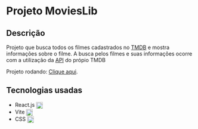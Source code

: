 <h1>Projeto MoviesLib</h1>
<h2>Descrição</h2>
<p>Projeto que busca todos os filmes cadastrados no <a href="https://www.themoviedb.org/?language=pt-BR">TMDB</a> e mostra informações sobre o filme. A busca pelos filmes e suas informações ocorre com a utilização da <a href="https://developer.themoviedb.org/docs/getting-started">API</a> do própio TMDB</p>
<p>Projeto rodando: <a href="https://charlesshow.github.io/movieslib/">Clique aqui</a>.</p>
<h2>Tecnologias usadas</h2>
<ul>
<li>React.js  <img  align = "center" height = "18" width = "18" src="https://cdn.jsdelivr.net/gh/devicons/devicon@latest/icons/react/react-original.svg"/></li>
<li>Vite <img align = "center" height = "18" width = "18" src="https://cdn.jsdelivr.net/gh/devicons/devicon@latest/icons/vitejs/vitejs-original.svg" /> </li>
<li>CSS <img align = "center" height = "18" width = "18" src="https://cdn.jsdelivr.net/gh/devicons/devicon@latest/icons/css3/css3-original.svg" /></li>
</ul>
